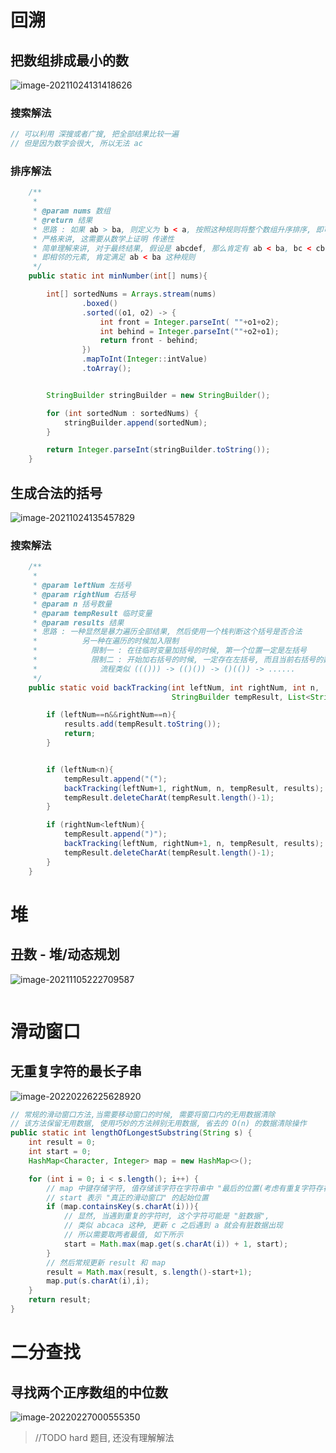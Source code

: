 # 回溯



## 把数组排成最小的数

![image-20211024131418626](刷题记录.assets/image-20211024131418626-1635052484127.png)

### 搜索解法

```java
// 可以利用 深搜或者广搜, 把全部结果比较一遍
// 但是因为数字会很大, 所以无法 ac
```



### 排序解法

```java
    /**
     *
     * @param nums 数组
     * @return 结果
     * 思路 : 如果 ab > ba, 则定义为 b < a, 按照这种规则将整个数组升序排序, 即可得到结果
     * 严格来讲, 这需要从数学上证明 传递性
     * 简单理解来讲, 对于最终结果, 假设是 abcdef, 那么肯定有 ab < ba, bc < cb, cd < dc ......
     * 即相邻的元素, 肯定满足 ab < ba 这种规则
     */
    public static int minNumber(int[] nums){

        int[] sortedNums = Arrays.stream(nums)
                .boxed()
                .sorted((o1, o2) -> {
                    int front = Integer.parseInt( ""+o1+o2);
                    int behind = Integer.parseInt(""+o2+o1);
                    return front - behind;
                })
                .mapToInt(Integer::intValue)
                .toArray();


        StringBuilder stringBuilder = new StringBuilder();

        for (int sortedNum : sortedNums) {
            stringBuilder.append(sortedNum);
        }

        return Integer.parseInt(stringBuilder.toString());
    }
```





## 生成合法的括号

![image-20211024135457829](刷题记录.assets/image-20211024135457829.png)



### 搜索解法

```java
    /**
     *
     * @param leftNum 左括号
     * @param rightNum 右括号
     * @param n 括号数量
     * @param tempResult 临时变量
     * @param results 结果
     * 思路 : 一种显然是暴力遍历全部结果, 然后使用一个栈判断这个括号是否合法
     *          另一种在遍历的时候加入限制
     *            限制一 : 在往临时变量加括号的时候, 第一个位置一定是左括号
     *            限制二 : 开始加右括号的时候, 一定存在左括号, 而且当前右括号的数量小于左括号的数量
     *              流程类似 ((())) -> (()()) -> ()(()) -> ......
     */
    public static void backTracking(int leftNum, int rightNum, int n,
                                    StringBuilder tempResult, List<String> results){

        if (leftNum==n&&rightNum==n){
            results.add(tempResult.toString());
            return;
        }


        if (leftNum<n){
            tempResult.append("(");
            backTracking(leftNum+1, rightNum, n, tempResult, results);
            tempResult.deleteCharAt(tempResult.length()-1);
        }

        if (rightNum<leftNum){
            tempResult.append(")");
            backTracking(leftNum, rightNum+1, n, tempResult, results);
            tempResult.deleteCharAt(tempResult.length()-1);
        }
    }
```





# 堆

## 丑数 - 堆/动态规划

![image-20211105222709587](刷题记录.assets/image-20211105222709587.png)



```java

```



# 滑动窗口

## 无重复字符的最长子串

![image-20220226225628920](%E5%88%B7%E9%A2%98%E8%AE%B0%E5%BD%95.assets/image-20220226225628920.png)



```java
// 常规的滑动窗口方法,当需要移动窗口的时候, 需要将窗口内的无用数据清除
// 该方法保留无用数据, 使用巧妙的方法辨别无用数据, 省去的 O(n) 的数据清除操作
public static int lengthOfLongestSubstring(String s) {
    int result = 0;
    int start = 0;
    HashMap<Character, Integer> map = new HashMap<>();

    for (int i = 0; i < s.length(); i++) {
        // map 中键存储字符, 值存储该字符在字符串中 "最后的位置(考虑有重复字符存在)"
        // start 表示 "真正的滑动窗口" 的起始位置
        if (map.containsKey(s.charAt(i))){
            // 显然, 当遇到重复的字符时, 这个字符可能是 "脏数据", 
            // 类似 abcaca 这种, 更新 c 之后遇到 a 就会有脏数据出现
            // 所以需要取两者最值, 如下所示
            start = Math.max(map.get(s.charAt(i)) + 1, start);
        }
        // 然后常规更新 result 和 map
        result = Math.max(result, s.length()-start+1);
        map.put(s.charAt(i),i);
    }
    return result;
}
```



# 二分查找

## 寻找两个正序数组的中位数

![image-20220227000555350](%E5%88%B7%E9%A2%98%E8%AE%B0%E5%BD%95.assets/image-20220227000555350.png)

> //TODO hard 题目, 还没有理解解法